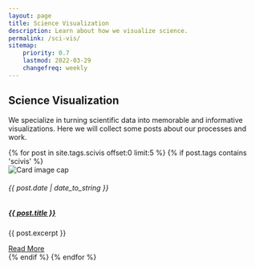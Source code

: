 ```yaml
---
layout: page
title: Science Visualization
description: Learn about how we visualize science.
permalink: /sci-vis/
sitemap:
    priority: 0.7
    lastmod: 2022-03-29
    changefreq: weekly
---
```


## Science Visualization

We specialize in turning scientific data into memorable and informative visualizations. Here we will collect some posts about our processes and work.


<div class="row mt-3">


<div class="card-columns">
    {% for post in site.tags.scivis offset:0 limit:5 %}
      {% if post.tags contains 'scivis' %}
      <div class="card border-dark">
        <img class="card-img-top" src="{{ post.image | relative_url }}" alt="Card image cap">
        <div class="card-body">
          <h6 class="card-text">{{ post.date | date_to_string }}</h6>
          <h5 class="card-title"><a href="{{ post.url | relative_url }}">{{ post.title }}</a></h5>
          <p class="card-text">{{ post.excerpt }}</p>
        <a href="{{ post.url | absolute_url }}" class="btn btn-primary">Read More</a>
      </div>
    </div>
      {% endif %}
  {% endfor %}

</div>

</div>
